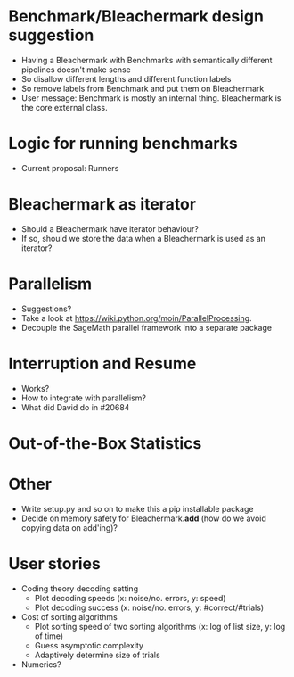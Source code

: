 # Benchmark/Bleachermark design suggestion

- Having a Bleachermark with Benchmarks with semantically different pipelines doesn't make sense
- So disallow different lengths and different function labels
- So remove labels from Benchmark and put them on Bleachermark
- User message: Benchmark is mostly an internal thing. Bleachermark is the core external class.


# Logic for running benchmarks

- Current proposal: Runners

# Bleachermark as iterator

- Should a Bleachermark have iterator behaviour?
- If so, should we store the data when a Bleachermark is used as an iterator?

# Parallelism

- Suggestions?
- Take a look at https://wiki.python.org/moin/ParallelProcessing.
- Decouple the SageMath parallel framework into a separate package

# Interruption and Resume

- Works?
- How to integrate with parallelism?
- What did David do in #20684

# Out-of-the-Box Statistics

#  Other
- Write setup.py and so on to make this a pip installable package
- Decide on memory safety for Bleachermark.__add__ (how do we avoid copying data on add'ing)?


# User stories

- Coding theory decoding setting
    - Plot decoding speeds (x: noise/no. errors, y: speed)
    - Plot decoding success (x: noise/no. errors, y: #correct/#trials)
- Cost of sorting algorithms
    - Plot sorting speed of two sorting algorithms (x: log of list size, y: log of time)
    - Guess asymptotic complexity
    - Adaptively determine size of trials
- Numerics?
